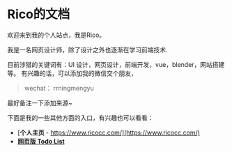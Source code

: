 # Rico的文档
欢迎来到我的个人站点，我是Rico。

我是一名网页设计师，除了设计之外也逐渐在学习前端技术.

目前涉猎的关键词有：UI 设计，网页设计，前端开发，vue，blender，网站搭建等。
有兴趣的话，可以添加我的微信交个朋友，

> wechat： rrningmengyu

最好备注一下添加来源~

下面是我的一些其他方面的入口，有兴趣也可以看看：
- [**个人主页** - https://www.ricocc.com/](https://www.ricocc.com/)
- [**网页版 Todo List**](https://www.ricocc.com/todo/)

